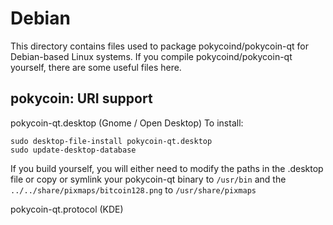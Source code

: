 
Debian
====================
This directory contains files used to package pokycoind/pokycoin-qt
for Debian-based Linux systems. If you compile pokycoind/pokycoin-qt yourself, there are some useful files here.

## pokycoin: URI support ##


pokycoin-qt.desktop  (Gnome / Open Desktop)
To install:

	sudo desktop-file-install pokycoin-qt.desktop
	sudo update-desktop-database

If you build yourself, you will either need to modify the paths in
the .desktop file or copy or symlink your pokycoin-qt binary to `/usr/bin`
and the `../../share/pixmaps/bitcoin128.png` to `/usr/share/pixmaps`

pokycoin-qt.protocol (KDE)

